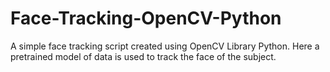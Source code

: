 # Face-Tracking-OpenCV-Python
A simple face tracking script created using OpenCV Library Python. Here a pretrained model of data is used to track the face of the subject.
